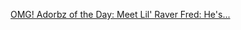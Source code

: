 ---
layout: post
wordpress_id: 737
wordpress_url: http://noesbueno.com/archives/737
date: '2010-08-02 10:00:13 -0500'
date_gmt: '2010-08-02 15:00:13 -0500'
body: |
  <p><a href="http://feedproxy.google.com/~r/feedburner/oicv/~3/eIhRff5vHf4/893264860">OMG! Adorbz of the Day: Meet Lil' Raver Fred: He's...</a></p>
---